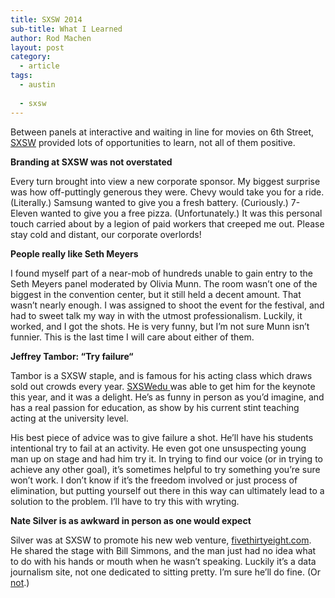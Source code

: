 ```yaml
---
title: SXSW 2014
sub-title: What I Learned
author: Rod Machen
layout: post
category:
  - article
tags:
  - austin
  
  - sxsw
---
```

Between panels at interactive and waiting in line for movies on 6th Street, <a href="http://www.sxsw.com" target="_blank">SXSW</a> provided lots of opportunities to learn, not all of them positive.


  <strong><!-- <img class="alignright size-full wp-image-509" src="http://words.rodmachen.com/wp-content/uploads/2014/03/Seth-Meyers-head-e1395433232115.jpg" alt="Seth Meyers" width="320" height="256" /> -->Branding at SXSW was not overstated</strong>

  Every turn brought into view a new corporate sponsor. My biggest surprise was how off-puttingly generous they were. Chevy would take you for a ride. (Literally.) Samsung wanted to give you a fresh battery. (Curiously.) 7-Eleven wanted to give you a free pizza. (Unfortunately.) It was this personal touch carried about by a legion of paid workers that creeped me out. Please stay cold and distant, our corporate overlords!<!--more-->

  <strong>People really like Seth Meyers</strong>

<p dir="ltr">
  I found myself part of a near-mob of hundreds unable to gain entry to the Seth Meyers panel moderated by Olivia Munn. The room wasn&#8217;t one of the biggest in the convention center, but it still held a decent amount. That wasn&#8217;t nearly enough. I was assigned to shoot the event for the festival, and had to sweet talk my way in with the utmost professionalism. Luckily, it worked, and I got the shots. He is very funny, but I&#8217;m not sure Munn isn&#8217;t funnier. This is the last time I will care about either of them.<!-- <img class="alignright size-full wp-image-508" src="http://words.rodmachen.com/wp-content/uploads/2014/03/Olivia-Munn-Seth-Meyers.jpg" alt="Olivia Munn Seth Meyers" width="720" height="481" /> -->
</p>

  <strong>Jeffrey Tambor: “Try failure“</strong>

<p dir="ltr">
  Tambor is a SXSW staple, and is famous for his acting class which draws sold out crowds every year. <a href="http://www.sxswedu.com" target="_blank">SXSWedu </a>was able to get him for the keynote this year, and it was a delight. He&#8217;s as funny in person as you&#8217;d imagine, and has a real passion for education, as show by his current stint teaching acting at the university level.
</p>

<p dir="ltr">
  His best piece of advice was to give failure a shot. He&#8217;ll have his students intentional try to fail at an activity. He even got one unsuspecting young man up on stage and had him try it. In trying to find our voice (or in trying to achieve any other goal), it&#8217;s sometimes helpful to try something you&#8217;re sure won&#8217;t work. I don&#8217;t know if it&#8217;s the freedom involved or just process of elimination, but putting yourself out there in this way can ultimately lead to a solution to the problem. I’ll have to try this with wryting.
</p>


  <strong>Nate Silver is as awkward in person as one would expect</strong>

<p dir="ltr">
  <!-- <img class="alignright size-full wp-image-507" src="http://words.rodmachen.com/wp-content/uploads/2014/03/Nate-Silver.jpg" alt="Nate Silver" width="720" height="481" /> -->Silver was at SXSW to promote his new web venture, <a href="http://fivethirtyeight.com" target="_blank">fivethirtyeight.com</a>. He shared the stage with Bill Simmons, and the man just had no idea what to do with his hands or mouth when he wasn’t speaking. Luckily it’s a data journalism site, not one dedicated to sitting pretty. I’m sure he’ll do fine. (Or <a href="http://www.nationaljournal.com/energy/nate-silver-is-having-an-ezra-klein-moment-20140320" target="_blank">not</a>.)
</p>